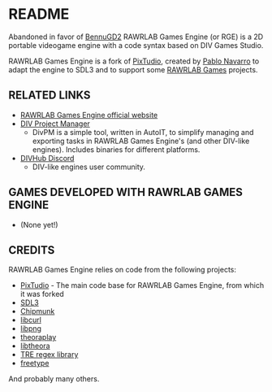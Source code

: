 # README
Abandoned in favor of [BennuGD2](https://github.com/SplinterGU/BennuGD2) 
RAWRLAB Games Engine (or RGE) is a 2D portable videogame engine with a code syntax based on DIV Games Studio.

RAWRLAB Games Engine is a fork of [PixTudio](https://github.com/panreyes/pixtudio), created by [Pablo Navarro](https://github.com/panreyes) to adapt the engine to SDL3 and to support some [RAWRLAB Games](https://www.rawrlab.com/) projects.

## RELATED LINKS
* [RAWRLAB Games Engine official website](https://www.rawrlab.com/rge)
* [DIV Project Manager](https://divpm.divhub.org/)
	* DivPM is a simple tool, written in AutoIT, to simplify managing and exporting tasks in RAWRLAB Games Engine's (and other DIV-like engines). Includes binaries for different platforms.
* [DIVHub Discord](https://discord.gg/CAKr9QR)
	* DIV-like engines user community.
	
## GAMES DEVELOPED WITH RAWRLAB GAMES ENGINE
* (None yet!)

## CREDITS
RAWRLAB Games Engine relies on code from the following projects:

* [PixTudio](http://pixtudio.divhub.org) - The main code base for RAWRLAB Games Engine, from which it was forked
* [SDL3](https://libsdl.org/)
* [Chipmunk](https://chipmunk-physics.net/)
* [libcurl](http://curl.haxx.se/)
* [libpng](http://www.libpng.org/pub/png/libpng.html)
* [theoraplay](https://www.icculus.org/theoraplay/)
* [libtheora](https://www.theora.org/doc/libtheora-1.0/)
* [TRE regex library](http://laurikari.net/tre/)
* [freetype](https://freetype.org/)

And probably many others.
